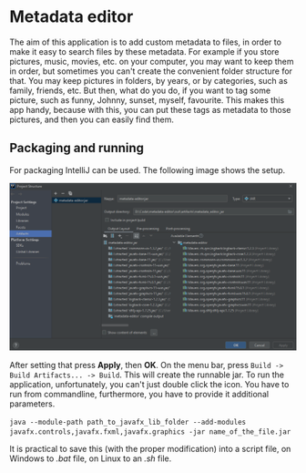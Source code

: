 # Metadata editor
The aim of this application is to add custom metadata to files, in order to make it easy to search files by these metadata.
For example if you store pictures, music, movies, etc. on your computer, you may want to keep them in order, but sometimes you can't create the convenient folder structure for that. 
You may keep pictures in folders, by years, or by categories, such as family, friends, etc. 
But then, what do you do, if you want to tag some picture, such as funny, Johnny, sunset, myself, favourite. 
This makes this app handy, because with this, you can put these tags as metadata to those pictures, and then you can easily find them. 

## Packaging and running
For packaging IntelliJ can be used.
The following image shows the setup.

![packaging](images/intellij-packaging.png)

After setting that press **Apply**, then **OK**. On the menu bar, press `Build -> Build Artifacts... -> Build`. This will create the runnable jar. 
To run the application, unfortunately, you can't just double click the icon.
You have to run from commandline, furthermore, you have to provide it additional parameters.

`java --module-path path_to_javafx_lib_folder --add-modules javafx.controls,javafx.fxml,javafx.graphics -jar name_of_the_file.jar`

It is practical to save this (with the proper modification) into a script file, on Windows to *.bat* file, on Linux to an *.sh* file. 